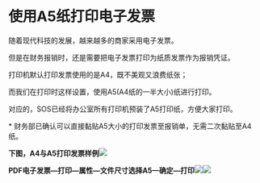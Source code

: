 # 使用A5纸打印电子发票

随着现代科技的发展，越来越多的商家采用电子发票。

但是在财务报销时，还是需要把电子发票打印为纸质发票作为报销凭证。

打印机默认打印发票使用的是A4，既不美观又浪费纸张；

而我们在打印时这样设置，使用A5(A4纸的一半大小)纸进行打印。

对应的，SOS已经将办公室所有打印机预装了A5打印纸，方便大家打印。

\* 财务部已确认可以直接黏贴A5大小的打印发票至报销单，无需二次黏贴至A4纸。

**下图，A4与A5打印发票样例**![](http://owa.sodexo-cn.com/blog/wp-content/uploads/2019/03/1-1.jpg)

**PDF电子发票—打印—属性—文件尺寸选择A5—确定—打印**![](http://owa.sodexo-cn.com/blog/wp-content/uploads/2019/03/2-1.jpg)![](http://owa.sodexo-cn.com/blog/wp-content/uploads/2019/03/3-1.jpg)
